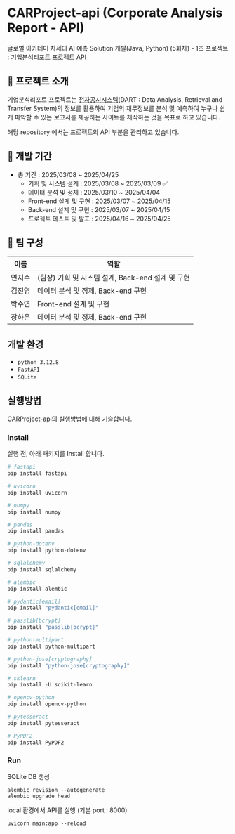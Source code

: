 # CARProject-api (Corporate Analysis Report - API)
글로벌 아카데미 차세대 AI 예측 Solution 개발(Java, Python) (5회차) - 1조 프로젝트 : 기업분석리포트 프로젝트 API

## 📌 프로젝트 소개
기업분석리포트 프로젝트는 [전자공시시스템](https://dart.fss.or.kr/main.do)(DART : Data Analysis, Retrieval and Transfer System)의 정보를 활용하여 기업의 재무정보를 분석 및 예측하여 누구나 쉽게 파악할 수 있는 보고서를 제공하는 사이트를 제작하는 것을 목표로 하고 있습니다.

해당 repository 에서는 프로젝트의 API 부분을 관리하고 있습니다.

## 📅 개발 기간
+ 총 기간 :  2025/03/08 ~ 2025/04/25
    + 기획 및 시스템 설계 : 2025/03/08 ~ 2025/03/09 ✅
    + 데이터 분석 및 정제 : 2025/03/10 ~ 2025/04/04
    + Front-end 설계 및 구현 : 2025/03/07 ~ 2025/04/15
    + Back-end 설계 및 구현 : 2025/03/07 ~ 2025/04/15
    + 프로젝트 테스트 및 발표 : 2025/04/16 ~ 2025/04/25

## 👤 팀 구성
|이름|역할|
|---|--------|
|연지수|(팀장) 기획 및 시스템 설계, Back-end 설계 및 구현|
|김진영|데이터 분석 및 정제, Back-end 구현|
|박수연|Front-end 설계 및 구현|
|장하은|데이터 분석 및 정제, Back-end 구현|

## 개발 환경
+ `python 3.12.8`
+ `FastAPI`
+ `SQLite`

## 실행방법
CARProject-api의 실행방법에 대해 기술합니다.

### Install 
실행 전, 아래 패키지를 Install 합니다.
``` py
# fastapi
pip install fastapi

# uvicorn
pip install uvicorn

# numpy
pip install numpy

# pandas
pip install pandas

# python-dotenv
pip install python-dotenv

# sqlalchemy
pip install sqlalchemy

# alembic
pip install alembic

# pydantic[email]
pip install "pydantic[email]"

# passlib[bcrypt]
pip install "passlib[bcrypt]"

# python-multipart
pip install python-multipart

# python-jose[cryptography]
pip install "python-jose[cryptography]"

# sklearn
pip install -U scikit-learn

# opencv-python
pip install opencv-python

# pytesseract
pip install pytesseract

# PyPDF2
pip install PyPDF2
```

### Run
SQLite DB 생성
```
alembic revision --autogenerate
alembic upgrade head
```

local 환경에서 API를 실행 (기본 port : 8000)
```
uvicorn main:app --reload
```